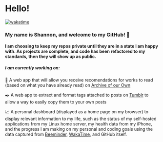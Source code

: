 # Hello!

[![wakatime](https://wakatime.com/badge/user/875505c9-4d51-4b96-b722-970568fbe210.svg)](https://wakatime.com/@875505c9-4d51-4b96-b722-970568fbe210)

### My name is Shannon, and welcome to my GitHub! 🏴󠁧󠁢󠁳󠁣󠁴󠁿

#### I am choosing to keep my repos private until they are in a state I am happy with. As projects are complete, and code has been refactored to my standards, then they will show up as public.

##### I am currently working on:
:open_book: A web app that will allow you receive recomendations for works to read (based on what you have already read) on [Archive of our Own](https://archiveofourown.org)

:black_nib: A web app to extract and format tags attached to posts on [Tumblr](https://tumblr.com) to allow a way to easily copy them to your own posts

:chart_with_upwards_trend: A personal dashboard (displayed as a home page on my browser) to display relevant information to my life, such as the status of my self-hosted applications from my Linux home server, my health data from my iPhone, and the progress I am making on my personal and coding goals using the data captured from [Beeminder](https://www.beeminder.com), [WakaTime](/wakatime.com/dashboard), and GitHub itself.


<!--
**shandogthecat/shandogthecat** is a ✨ _special_ ✨ repository because its `README.md` (this file) appears on your GitHub profile.

Here are some ideas to get you started:

- 🔭 I’m currently working on ...
- 🌱 I’m currently learning ...
- 👯 I’m looking to collaborate on ...
- 🤔 I’m looking for help with ...
- 💬 Ask me about ...
- 📫 How to reach me: ...
- 😄 Pronouns: ...
- ⚡ Fun fact: ...
-->
